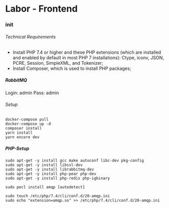 # Labor - Frontend

### init

###### Technical Requirements

* Install PHP 7.4 or higher and these PHP extensions (which are installed and enabled by default in most PHP 7 installations): Ctype, iconv, JSON, PCRE, Session, SimpleXML, and Tokenizer;
* Install Composer, which is used to install PHP packages;


##### RabbitMQ

Login: admin
Pass: admin

###### Setup
```
docker-compose pull
docker-compose up -d
composer install
yarn install
yarn encore dev
```


##### PHP-Setup
```
sudo apt-get -y install gcc make autoconf libc-dev pkg-config
sudo apt-get -y install libssl-dev
sudo apt-get -y install librabbitmq-dev
sudo apt-get -y install php-pear php-dev
sudo apt-get -y install php-redis php-igbinary

sudo pecl install amqp [autodetect]

sudo touch /etc/php/7.4/cli/conf.d/20-amqp.ini
sudo echo "extension=amqp.so" >> /etc/php/7.4/cli/conf.d/20-amqp.ini
```
